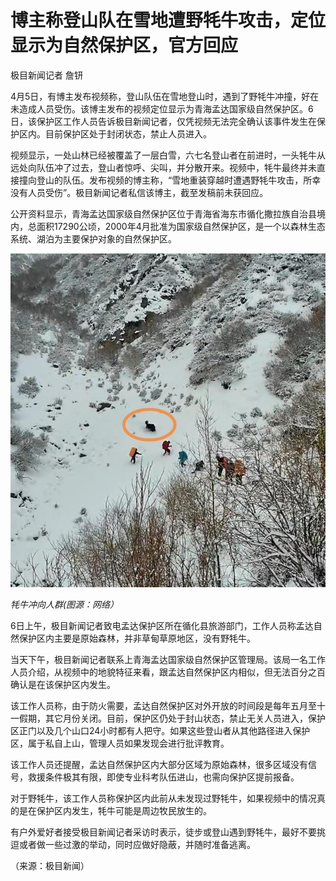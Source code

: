 # 博主称登山队在雪地遭野牦牛攻击，定位显示为自然保护区，官方回应

极目新闻记者 詹钘

4月5日，有博主发布视频称，登山队伍在雪地登山时，遇到了野牦牛冲撞，好在未造成人员受伤。该博主发布的视频定位显示为青海孟达国家级自然保护区。6日，该保护区工作人员告诉极目新闻记者，仅凭视频无法完全确认该事件发生在保护区内。目前保护区处于封闭状态，禁止人员进入。

视频显示，一处山林已经被覆盖了一层白雪，六七名登山者在前进时，一头牦牛从远处向队伍冲了过去，登山者惊呼、尖叫，并分散开来。视频中，牦牛最终并未直接撞向登山的队伍。发布视频的博主称，“雪地重装穿越时遭遇野牦牛攻击，所幸没有人员受伤”。极目新闻记者私信该博主，截至发稿前未获回应。

公开资料显示，青海孟达国家级自然保护区位于青海省海东市循化撒拉族自治县境内，总面积17290公顷，2000年4月批准为国家级自然保护区，是一个以森林生态系统、湖泊为主要保护对象的自然保护区。

![0101f7958edc53d8a152ec15222d6ffd.jpg](https://raw.githubusercontent.com/qqhsx/qqnews_image/main/2024/04/06/博主称登山队在雪地遭野牦牛攻击，定位显示为自然保护区，官方回应/0101f7958edc53d8a152ec15222d6ffd.jpg)

_牦牛冲向人群(图源：网络）_

6日上午，极目新闻记者致电孟达保护区所在循化县旅游部门，工作人员称孟达自然保护区内主要是原始森林，并非草甸草原地区，没有野牦牛。

当天下午，极目新闻记者联系上青海孟达国家级自然保护区管理局。该局一名工作人员介绍，从视频中的地貌特征来看，跟孟达自然保护区内相似，但无法百分之百确认是在该保护区内发生。

该工作人员称，由于防火需要，孟达自然保护区对外开放的时间段是每年五月至十一假期，其它月份关闭。目前，保护区仍处于封山状态，禁止无关人员进入，保护区正门以及几个山口24小时都有人把守。如果这些登山者从其他路径进入保护区，属于私自上山，管理人员如果发现会进行批评教育。

该工作人员还提醒，孟达自然保护区内大部分区域为原始森林，很多区域没有信号，救援条件极其有限，即使专业科考队伍进山，也需向保护区提前报备。

对于野牦牛，该工作人员称保护区内此前从未发现过野牦牛，如果视频中的情况真的是在保护区内发生，牦牛可能是周边牧民放生的。

有户外爱好者接受极目新闻记者采访时表示，徒步或登山遇到野牦牛，最好不要挑逗或者做一些过激的举动，同时应做好隐蔽，并随时准备逃离。

（来源：极目新闻）

